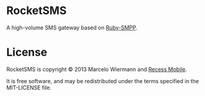 RocketSMS
=========

A high-volume SMS gateway based on [Ruby-SMPP](https://github.com/raykrueger/ruby-smpp).

License
=======

RocketSMS is copyright © 2013 Marcelo Wiermann and [Recess Mobile](http://recess.im/).

It is free software, and may be redistributed under the terms specified in the MIT-LICENSE file.
